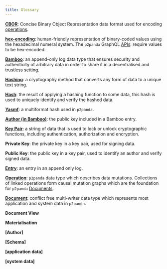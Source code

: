```yaml
---
title: Glossary
---
```


**[CBOR][cbor]**: Concise Binary Object Representation data format used for encoding [operations][operations].

**[hex-encoding][encoding]**: human-friendly representation of binary-coded values using the hexadecimal numeral system. The `p2panda` GraphQL [APIs][api]: require values to be hex-encoded.

**[Bamboo][bamboo]**: an append-only log data type that ensures security and authenticity of arbitrary data in order to share it in a decentralised and trustless setting.

**[Hashing][hash]**: a cryptography method that converts any form of data to a unique text string.

**[Hash][hash]**: the result of applying a hashing function to some data, this hash is used to uniquely identify and verify the hashed data.

**[Yasmf][yasmf]**: a multiformat hash used in `p2panda`.

**[Author (in Bamboo)][bamboo-author]**: the public key included in a Bamboo entry.

**[Key Pair][key_pairs]**: a string of data that is used to lock or unlock cryptographic functions, including authentication, authorization and encryption.

**Private Key**: the private key in a key pair, used for signing data.

**Public Key**: the public key in a key pair, used to identify an author and verify signed data.

**[Entry][bamboo]**: an entry in an append only log.

**[Operation][operations]**: `p2panda` data type which describes data mutations. Collections of linked operations form causal mutation graphs which are the foundation for `p2panda` [Documents][documents].

**[Document][documents]**: conflict free multi-writer data type which represents most application and system data in `p2panda`.

**Document View**

**Materialisation**

**[Author]**

**[Schema]**

**[application data]**

**[system data]**

[cbor]: /specification/encoding-data#cbor
[bamboo]: /specification/data-types/bamboo
[hash]: /specification/data-types/bamboo#hashing
[encoding]: /specification/data-types/bamboo#encoding
[bamboo-author]: /specification/data-types/bamboo#author
[key_pairs]: /specification/data-types/key-pairs
[bamboo_spec]: https://github.com/bamboo-rs/bamboo-ed25519-yasmf
[yamf]: https://github.com/AljoschaMeyer/yamf-hash
[yasmf]: https://github.com/bamboo-rs/yasmf-hash
[documents]: /specification/data-types/documents
[operations]: /specification/data-types/operations
[api]: /specification/APIs/overview
